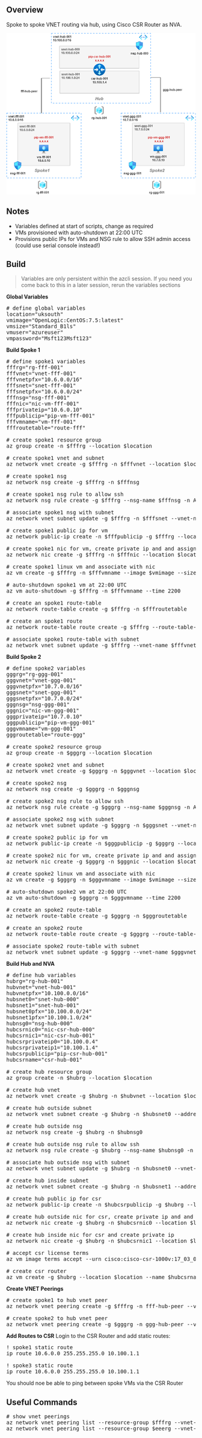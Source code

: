## Overview

Spoke to spoke VNET routing via hub, using Cisco CSR Router as NVA.

![](spoke-to-spoke-via-hub-nva.png)

## Notes

* Variables defined at start of scripts, change as required
* VMs provisioned with auto-shutdown at 22:00 UTC
* Provisions public IPs for VMs and NSG rule to allow SSH admin access (could use serial console instead!)

## Build
> Variables are only persistent within the azcli session. If you need you come back to this in a later session, rerun the variables sections

**Global Variables**

<pre lang="...">
# define global variables
location="uksouth"
vmimage="OpenLogic:CentOS:7.5:latest"
vmsize="Standard_B1ls"
vmuser="azureuser"
vmpassword="Msft123Msft123"
</pre>

**Build Spoke 1**

<pre lang="...">
# define spoke1 variables
fffrg="rg-fff-001"
fffvnet="vnet-fff-001"
fffvnetpfx="10.6.0.0/16"
fffsnet="snet-fff-001"
fffsnetpfx="10.6.0.0/24"
fffnsg="nsg-fff-001"
fffnic="nic-vm-fff-001"
fffprivateip="10.6.0.10"
fffpublicip="pip-vm-fff-001"
fffvmname="vm-fff-001"
fffroutetable="route-fff"

# create spoke1 resource group
az group create -n $fffrg --location $location

# create spoke1 vnet and subnet
az network vnet create -g $fffrg -n $fffvnet --location $location --address-prefixes $fffvnetpfx --subnet-name $fffsnet --subnet-prefix $fffsnetpfx

# create spoke1 nsg
az network nsg create -g $fffrg -n $fffnsg

# create spoke1 nsg rule to allow ssh
az network nsg rule create -g $fffrg --nsg-name $fffnsg -n AllowSSH --priority 1000 --source-address-prefixes '*' --source-port-ranges '*' --destination-address-prefix $fffsnetpfx --destination-port-range 22 --access Allow --protocol Tcp --description "Allow SSH"

# associate spoke1 nsg with subnet
az network vnet subnet update -g $fffrg -n $fffsnet --vnet-name $fffvnet --network-security-group $fffnsg

# create spoke1 public ip for vm
az network public-ip create -n $fffpublicip -g $fffrg --location $location --sku standard

# create spoke1 nic for vm, create private ip and and assign public ip
az network nic create -g $fffrg -n $fffnic --location $location --subnet $fffsnet --private-ip-address $fffprivateip --vnet-name $fffvnet --public-ip-address $fffpublicip

# create spoke1 linux vm and associate with nic
az vm create -g $fffrg -n $fffvmname --image $vmimage --size $vmsize --admin-username $vmuser --admin-password $vmpassword --nics $fffnic

# auto-shutdown spoke1 vm at 22:00 UTC
az vm auto-shutdown -g $fffrg -n $fffvmname --time 2200

# create an spoke1 route-table
az network route-table create -g $fffrg -n $fffroutetable

# create an spoke1 route
az network route-table route create -g $fffrg --route-table-name $fffroutetable -n ggg-route --next-hop-type VirtualAppliance --address-prefix 10.7.0.0/24 --next-hop-ip-address 10.100.1.4

# associate spoke1 route-table with subnet
az network vnet subnet update -g $fffrg --vnet-name $fffvnet --name $fffsnet --route-table $fffroutetable
</pre>

**Build Spoke 2**

<pre lang="...">
# define spoke2 variables
gggrg="rg-ggg-001"
gggvnet="vnet-ggg-001"
gggvnetpfx="10.7.0.0/16"
gggsnet="snet-ggg-001"
gggsnetpfx="10.7.0.0/24"
gggnsg="nsg-ggg-001"
gggnic="nic-vm-ggg-001"
gggprivateip="10.7.0.10"
gggpublicip="pip-vm-ggg-001"
gggvmname="vm-ggg-001"
gggroutetable="route-ggg"

# create spoke2 resource group
az group create -n $gggrg --location $location

# create spoke2 vnet and subnet
az network vnet create -g $gggrg -n $gggvnet --location $location --address-prefixes $gggvnetpfx --subnet-name $gggsnet --subnet-prefix $gggsnetpfx

# create spoke2 nsg
az network nsg create -g $gggrg -n $gggnsg

# create spoke2 nsg rule to allow ssh
az network nsg rule create -g $gggrg --nsg-name $gggnsg -n AllowSSH --priority 1000 --source-address-prefixes '*' --source-port-ranges '*' --destination-address-prefix $gggsnetpfx --destination-port-range 22 --access Allow --protocol Tcp --description "Allow SSH"

# associate spoke2 nsg with subnet
az network vnet subnet update -g $gggrg -n $gggsnet --vnet-name $gggvnet --network-security-group $gggnsg

# create spoke2 public ip for vm
az network public-ip create -n $gggpublicip -g $gggrg --location $location --sku standard

# create spoke2 nic for vm, create private ip and and assign public ip
az network nic create -g $gggrg -n $gggnic --location $location --subnet $gggsnet --private-ip-address $gggprivateip --vnet-name $gggvnet --public-ip-address $gggpublicip

# create spoke2 linux vm and associate with nic
az vm create -g $gggrg -n $gggvmname --image $vmimage --size $vmsize --admin-username $vmuser --admin-password $vmpassword --nics $gggnic

# auto-shutdown spoke2 vm at 22:00 UTC
az vm auto-shutdown -g $gggrg -n $gggvmname --time 2200

# create an spoke2 route-table
az network route-table create -g $gggrg -n $gggroutetable

# create an spoke2 route
az network route-table route create -g $gggrg --route-table-name $gggroutetable -n fff-route --next-hop-type VirtualAppliance --address-prefix 10.6.0.0/24 --next-hop-ip-address 10.100.1.4

# associate spoke2 route-table with subnet
az network vnet subnet update -g $gggrg --vnet-name $gggvnet --name $gggsnet --route-table $gggroutetable
</pre>

**Build Hub and NVA**

<pre lang="...">
# define hub variables
hubrg="rg-hub-001"
hubvnet="vnet-hub-001"
hubvnetpfx="10.100.0.0/16"
hubsnet0="snet-hub-000"
hubsnet1="snet-hub-001"
hubsnet0pfx="10.100.0.0/24"
hubsnet1pfx="10.100.1.0/24"
hubnsg0="nsg-hub-000"
hubcsrnic0="nic-csr-hub-000"
hubcsrnic1="nic-csr-hub-001"
hubcsrprivateip0="10.100.0.4"
hubcsrprivateip1="10.100.1.4"
hubcsrpublicip="pip-csr-hub-001"
hubcsrname="csr-hub-001"

# create hub resource group
az group create -n $hubrg --location $location

# create hub vnet
az network vnet create -g $hubrg -n $hubvnet --location $location --address-prefixes $hubvnetpfx

# create hub outside subnet
az network vnet subnet create -g $hubrg -n $hubsnet0 --address-prefix $hubsnet0pfx --vnet-name $hubvnet

# create hub outside nsg
az network nsg create -g $hubrg -n $hubnsg0

# create hub outside nsg rule to allow ssh
az network nsg rule create -g $hubrg --nsg-name $hubnsg0 -n AllowSSH --priority 1000 --source-address-prefixes '*' --source-port-ranges '*' --destination-address-prefix $hubsnet0pfx --destination-port-range 22 --access Allow --protocol Tcp --description "Allow SSH"

# associate hub outside nsg with subnet
az network vnet subnet update -g $hubrg -n $hubsnet0 --vnet-name $hubvnet --network-security-group $hubnsg0

# create hub inside subnet
az network vnet subnet create -g $hubrg -n $hubsnet1 --address-prefix $hubsnet1pfx --vnet-name $hubvnet

# create hub public ip for csr
az network public-ip create -n $hubcsrpublicip -g $hubrg --location $location --sku standard

# create hub outside nic for csr, create private ip and and assign public ip
az network nic create -g $hubrg -n $hubcsrnic0 --location $location --subnet $hubsnet0 --private-ip-address $hubcsrprivateip0 --vnet-name $hubvnet --public-ip-address $hubcsrpublicip --ip-forwarding true

# create hub inside nic for csr and create private ip
az network nic create -g $hubrg -n $hubcsrnic1 --location $location --subnet $hubsnet1 --private-ip-address $hubcsrprivateip1 --vnet-name $hubvnet --ip-forwarding true

# accept csr license terms
az vm image terms accept --urn cisco:cisco-csr-1000v:17_03_07-byol:latest

# create csr router
az vm create -g $hubrg --location $location --name $hubcsrname --size Standard_D2as_v4 --nics $hubcsrnic0 $hubcsrnic1  --image cisco:cisco-csr-1000v:17_03_07-byol:latest --admin-username $vmuser --admin-password $vmpassword --no-wait
</pre>

**Create VNET Peerings**

<pre lang="...">
# create spoke1 to hub vnet peer
az network vnet peering create -g $fffrg -n fff-hub-peer --vnet-name $fffvnet --remote-vnet $hubvnet --allow-vnet-access true --allow-forwarded-traffic true

# create spoke2 to hub vnet peer
az network vnet peering create -g $gggrg -n ggg-hub-peer --vnet-name $gggvnet --remote-vnet $hubvnet --allow-vnet-access true --allow-forwarded-traffic true
</pre>

**Add Routes to CSR**
Login to the CSR Router and add static routes:

<pre lang="...">
! spoke1 static route
ip route 10.6.0.0 255.255.255.0 10.100.1.1

! spoke3 static route
ip route 10.6.0.0 255.255.255.0 10.100.1.1
</pre>

You should noe be able to ping between spoke VMs via the CSR Router

## Useful Commands

<pre lang="...">
# show vnet peerings
az network vnet peering list --resource-group $fffrg --vnet-name $fffvnet
az network vnet peering list --resource-group $eeerg --vnet-name $eeevnet
</pre>


